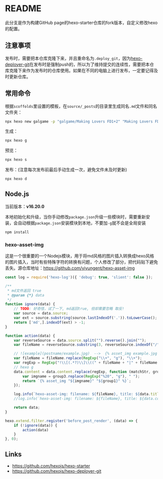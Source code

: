 # README

此分支是作为构建GitHub page的hexo-starter仓库的fork版本，自定义修改hexo的配置。

## 注意事项

发布时，需要把本仓库克隆下来，并且重命名为`.deploy_git`，因为[hexo-deployer-git](https://github.com/hexojs/hexo-deployer-git#how-it-works)在发布时是强制push的，所以为了维持提交的连续性，需要把本仓库克隆下来作为发布时的仓库使用。如果在不同的电脑上进行发布，一定要记得及时更新仓库。

## 常用命令

根据`scoffolds`里设置的模板，在`source/_posts`的目录里生成同名`.md`文件和同名文件夹：

```sh
npx hexo new galgame -p "galgame/Making Lovers FD1+2" "Making Lovers FD1+2"
```

生成：

```sh
npx hexo g
```

预览：

```sh
npx hexo s
```

发布：(注意每次发布前最后手动生成一次，避免文件未及时更新)

```sh
npx hexo d
```

## Node.js

当前版本：**v16.20.0**

本地初始化和升级，当你手动修改`package.json`升级一些模块时，需要重新安装，会自动根据`package.json`安装模块到本地，不要加`-g`就不会是全局安装

```sh
npm install
```

### hexo-asset-img

这是一个很重要的一个Nodejs模块，用于将md风格的图片插入转换成hexo风格的图片插入，当时有些特殊字符的转换有问题，个人修改了部分，把代码贴下避免丢失。源仓库地址：https://github.com/yiyungent/hexo-asset-img

```js index.js
const log = require('hexo-log')({ 'debug': true, 'slient': false });

/**
 * md文件返回 true
 * @param {*} data 
 */
function ignore(data) {
    // TODO: 好奇怪，试了一下, md返回true, 但却需要忽略 取反!
    var source = data.source;
    var ext = source.substring(source.lastIndexOf('.')).toLowerCase();
    return ['md',].indexOf(ext) > -1;
}

function action(data) {
    var reverseSource = data.source.split("").reverse().join("");
    var fileName = reverseSource.substring(3, reverseSource.indexOf("/")).split("").reverse().join("");

    // ![example](postname/example.jpg)  -->  {% asset_img example.jpg example %}
    var fileName = fileName.replace(RegExp("\\+", "g"), "\\+");
    var regExp = RegExp("!\\[(.*?)\\]\\((" + fileName + "|" + fileName.replace(RegExp(" ", "g"), "%20") + ')/(.+?g)\\)', "g");
    // hexo g
    data.content = data.content.replace(regExp, function (matchStr, group1, group2, group3) {
        var imgname = group3.replace(RegExp("%20", "g"), " ");
        return `{% asset_img "${imgname}" "${group1}" %}`;
    });

    log.info(`hexo-asset-img: filename: ${fileName}, title: ${data.title.trim()}`);
    //log.info(`hexo-asset-img: filename: ${fileName}, title: ${data.content}`);

    return data;
}

hexo.extend.filter.register('before_post_render', (data) => {
    if (!ignore(data)) {
        action(data)
    }
}, 0);
```

## Links

- https://github.com/hexojs/hexo-starter
- https://github.com/hexojs/hexo-deployer-git
